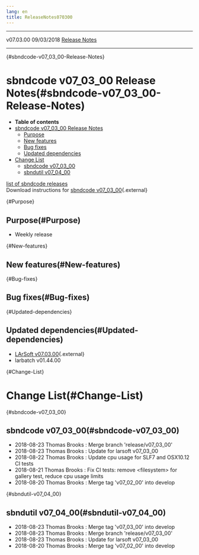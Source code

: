 ```yaml
---
lang: en
title: ReleaseNotes070300
---
```


  ----------- ------------ -- -- ------------------------------------------------------
  v07.03.00   09/03/2018         [Release Notes](ReleaseNotes070300.html)
  ----------- ------------ -- -- ------------------------------------------------------

{#sbndcode-v07_03_00-Release-Notes}

sbndcode v07\_03\_00 Release Notes(#sbndcode-v07_03_00-Release-Notes)
======================================================================================

-   **Table of contents**
-   [sbndcode v07\_03\_00 Release
    Notes](#sbndcode-v07_03_00-Release-Notes)
    -   [Purpose](#Purpose)
    -   [New features](#New-features)
    -   [Bug fixes](#Bug-fixes)
    -   [Updated dependencies](#Updated-dependencies)
-   [Change List](#Change-List)
    -   [sbndcode v07\_03\_00](#sbndcode-v07_03_00)
    -   [sbndutil v07\_04\_00](#sbndutil-v07_04_00)

[list of sbndcode
releases](List_of_SBND_code_releases.html)\
Download instructions for [sbndcode
v07\_03\_00](http://scisoft.fnal.gov/scisoft/bundles/sbnd/v07_03_00/sbndcode-v07_03_00.html){.external}

{#Purpose}

Purpose(#Purpose)
----------------------------------

-   Weekly release

{#New-features}

New features(#New-features)
--------------------------------------------

{#Bug-fixes}

Bug fixes(#Bug-fixes)
--------------------------------------

{#Updated-dependencies}

Updated dependencies(#Updated-dependencies)
------------------------------------------------------------

-   [LArSoft
    v07.03.00](https://cdcvs.fnal.gov/redmine/projects/larsoft/wiki/ReleaseNotes070300){.external}
-   larbatch v01.44.00

{#Change-List}

Change List(#Change-List)
==========================================

{#sbndcode-v07_03_00}

sbndcode v07\_03\_00(#sbndcode-v07_03_00)
----------------------------------------------------------

-   2018-08-23 Thomas Brooks : Merge branch \'release/v07\_03\_00\'
-   2018-08-23 Thomas Brooks : Update for larsoft v07\_03\_00
-   2018-08-22 Thomas Brooks : Update cpu usage for SLF7 and OSX10.12 CI
    tests
-   2018-08-21 Thomas Brooks : Fix CI tests: remove \<filesystem\> for
    gallery test, reduce cpu usage limits
-   2018-08-20 Thomas Brooks : Merge tag \'v07\_02\_00\' into develop

{#sbndutil-v07_04_00}

sbndutil v07\_04\_00(#sbndutil-v07_04_00)
----------------------------------------------------------

-   2018-08-23 Thomas Brooks : Merge tag \'v07\_03\_00\' into develop
-   2018-08-23 Thomas Brooks : Merge branch \'release/v07\_03\_00\'
-   2018-08-23 Thomas Brooks : Update for larsoft v07\_03\_00
-   2018-08-20 Thomas Brooks : Merge tag \'v07\_02\_00\' into develop
